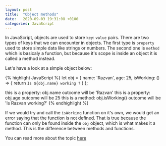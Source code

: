 ```yaml
---
layout: post
title:  "Object methods"
date:   2020-09-03 19:31:08 +0100
categories: JavaScript
---
```

In JavaScript, objects are used to store `key`: `value` pairs. There are two types of keys that we can encounter in objects. The first type is `property` used to store simple data like strings or numbers. The second one is `method` which is basicaly a function, but because it's scope is inside an object it is called a method instead.

Let's have a look at a simple object below:

{% highlight JavaScript %}
let obj = {
  name: 'Razvan',
  age: 25,
  isWorking: () => {
    return `Is ${obj.name} working ?`
  }
};

this is a property: obj.name outcome will be 'Razvan'
this is a property: obj.age outcome will be 25
this is a method: obj.isWorking() outcome will be 'Is Razvan working?' 
{% endhighlight %}

If we would try and call the `isWorking` function on it's own, we would get an error saying that the function is not defined. That is true because the function can only be found inside the `obj` object, which is what makes it a method.
This is the difference between methods and functions.

You can read more about the topic [here][javascript-info]

[javascript-info]: https://javascript.info/object-methods

